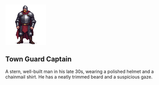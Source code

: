 ![alt text](captain.png)

## Town Guard Captain

A stern, well-built man in his late 30s, wearing a polished helmet and a chainmail shirt. He has a neatly trimmed beard and a suspicious gaze.
